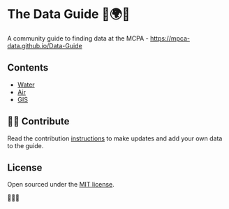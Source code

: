 # The Data Guide :mag_right::earth_africa::floppy_disk:

A community guide to finding data at the MCPA - https://mpca-data.github.io/Data-Guide

## Contents

- [Water](https://mpca-data.github.io/Data-Guide/01-water/)
- [Air](https://mpca-data.github.io/Data-Guide/02-air/)
- [GIS](https://mpca-data.github.io/Data-Guide//04-gis/)


## :rocket::pencil: Contribute 

Read the contribution [instructions](https://mpca-data.github.io/Data-Guide//99-contribute/) to make updates and add your own data to the guide.


## License

Open sourced under the [MIT license](LICENSE.md).

:clap::heart_eyes_cat::dog:
